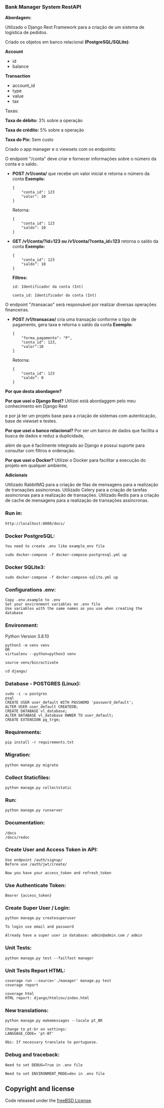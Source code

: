 ### Bank Manager System RestAPI
**Abordagem:** 

Utilizado o Django Rest Framework para a criação de um sistema de logística de pedidos.

Criado os objetos em banco relacional **(PostgreSQL/SQLite)**:

**Account** 
- id
- balance

**Transaction** 
- account_id
- type
- value
- tax

Taxas:

**Taxa de débito:** 3% sobre a operação

**Taxa de crédito:** 5% sobre a operação

**Taxa do Pix:** Sem custo

Criado o app manager e o viewsets com os endpoints:

O endpoint "/conta" deve criar e fornecer informações sobre o número da conta e o saldo. 

- **POST /v1/conta/** que recebe um valor inicial e retorna o número da conta
    **Exemplo:**
    ```
    {
        "conta_id": 123
        "valor": 10
    }
    ```
    Retorna:
    ```
    {
        "conta_id": 123
        "saldo": 10
    }
    ```  

- **GET /v1/conta/?id=123 ou /v1/conta/?conta_id=123** retorna o saldo da conta
    **Exemplo:**
    ```
    {
        "conta_id": 123
        "saldo”: 10
    }
    ```
    **Filtros:**

      id: Identificador da conta (Int)

      conta_id: Identificador do conta (Int)


O endpoint "/transacao" será responsável por realizar diversas operações financeiras.

- **POST /v1/transacao/** cria uma transação conforme o tipo de pagamento, gera taxa e retorna o saldo da conta
    **Exemplo:**
    ```
    {
        "forma_pagamento": "P", 
        "conta_id": 123, 
        "valor":10
    }
    ```
    Retorna:
    ```
    {
        "conta_id": 123
        "saldo”: 0
    }
    ```  


**Por que desta abordagem?**

**Por que usei o Django Rest?** Utilizei está abordaggem pelo meu conhecimento em Django Rest

e por já ter um projeto base para a criação de sistemas com autenticação, base de viewset e testes.

**Por que usei o banco relacional?** Por ser um banco de dados que facilita a busca de dados e reduz a duplicidade, 

além de que é facilmente integrado ao Django e possui suporte para consultar com filtros e ordenação.

**Por que usei o Docker?** Utilizei o Docker para facilitar a execução do projeto em qualquer ambiente,


**Adicionais**

Utilizado RabbitMQ para a criação de filas de mensagens para a realização de transações assíncronas.
Utilizado Celery para a criação de tarefas assíncronas para a realização de transações.
Utilizado Redis para a criação de cache de mensagens para a realização de transações assíncronas.


### Run in:
```
http://localhost:8000/docs/
```


### Docker PostgreSQL:
```
You need to create .env like example_env file

sudo docker-compose -f docker-compose-postgresql.yml up
```


### Docker SQLite3:
```
sudo docker-compose -f docker-compose-sqlite.yml up
```


### Configurations .env: 
```
Copy .env.example to .env
Set your environment variables on .env file
Use variables with the same names as you use when creating the database
```


### Environment: 
Python Version 3.8.10
```
python3 -m venv venv 
OR
virtualenv --python=python3 venv

source venv/bin/activate

cd django/
```


### Database - POSTGRES (Linux): 
```
sudo -i -u postgres
psql
CREATE USER user_default WITH PASSWORD 'password_default';
ALTER USER user_default CREATEDB;
CREATE DATABASE vl_database;
ALTER DATABASE vl_database OWNER TO user_default;
CREATE EXTENSION pg_trgm;
```


### Requirements: 
```
pip install -r requirements.txt
```


### Migration: 
```
python manage.py migrate
```


### Collect Staticfiles: 
```
python manage.py collectstatic   
```


### Run: 
```
python manage.py runserver
```


### Documentation: 
```
/docs
/docs/redoc
```


### Create User and Access Token in API: 
```
Use endpoint /auth/signup/ 
Before use /auth/jwt/create/ 

Now you have your access_token and refresh_token
```


### Use Authenticate Token: 
```
Bearer {access_token}
```


### Create Super User / Login: 
```
python manage.py createsuperuser 

To login use email and password

Already have a super user in database: admin@admin.com / admin
```


### Unit Tests: 
```
python manage.py test --failfast manager
```


### Unit Tests Report HTML: 
```
coverage run --source='./manager' manage.py test
coverage report

coverage html
HTML report: django/htmlcov/index.html
```


### New translations:
```
python manage.py makemessages --locale pt_BR

Change to pt-br on settings:
LANGUAGE_CODE= 'pt-BT'

Obs: If necessary translate to portuguese.
```


### Debug and traceback:
```
Need to set DEBUG=True in .env file

Need to set ENVIRONMENT_MODE=dev in .env file
```

## Copyright and license

Code released under the [freeBSD License](https://github.com/Henriquejdc/BankManager/blob/master/LICENSE.md).
